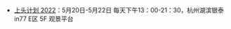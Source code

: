 - [上头计划 2022](https://mp.weixin.qq.com/s/znmOPh--U1OrU6xtKQVuTA)：5月20日-5月22日 每天下午13：00-21：30，杭州湖滨银泰 in77 E区 5F 观景平台

